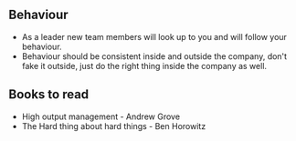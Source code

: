 ## Behaviour

- As a leader new team members will look up to you and will follow your behaviour.
- Behaviour should be consistent inside and outside the company, don't fake it outside, just do the right thing inside the company as well.

## Books to read

- High output management - Andrew Grove
- The Hard thing about hard things - Ben Horowitz

